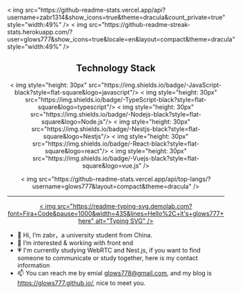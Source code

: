 <p style="display:flex">
  < img src="https://github-readme-stats.vercel.app/api?username=zabr1314&show_icons=true&theme=dracula&count_private=true" style="width:49%" />
  < img src="https://github-readme-streak-stats.herokuapp.com/?user=glows777&show_icons=true&locale=en&layout=compact&theme=dracula" 
style="width:49%" />
</p >
<h2 align="center">Technology Stack</h2>
<p align="center">
  < img style="height: 30px" src="https://img.shields.io/badge/-JavaScript-black?style=flat-square&logo=javascript"/>
  < img style="height: 30px" src="https://img.shields.io/badge/-TypeScript-black?style=flat-square&logo=typescript"/>
  < img style="height: 30px" src="https://img.shields.io/badge/-Nodejs-black?style=flat-square&logo=Node.js"/>
  < img style="height: 30px" src="https://img.shields.io/badge/-Nestjs-black?style=flat-square&logo=Nestjs"/>
  < img style="height: 30px" src="https://img.shields.io/badge/-React-black?style=flat-square&logo=react"/>
  < img style="height: 30px" src="https://img.shields.io/badge/-Vuejs-black?style=flat-square&logo=vue.js" />
</p >
<p align="center">
  < img src="https://github-readme-stats.vercel.app/api/top-langs/?username=glows777&layout=compact&theme=dracula" />
</p >

--- 

<p align="center">
  <a href=" ">< img src="https://readme-typing-svg.demolab.com?font=Fira+Code&pause=1000&width=435&lines=Hello%2C+it's+glows777+here" alt="Typing SVG" /></a >
</p >

- 👋 Hi, I’m zabr，a university student from China.
- 👀 I’m interested & working with front end
- 💗 I'm currently studying WebRTC and Nest.js, if you want to find someone to communicate or study together, here is my 
contact information
- 📫 You can reach me by emial glows778@gmail.com, and my blog is https://glows777.github.io/, nice to meet you.


<!--[![Ashutosh's github activity graph](https://github-readme-activity-graph.vercel.app/graph?username=glows777&theme=dracula)](https://github.com/ashutosh00710/github-readme-activity-graph)-->
